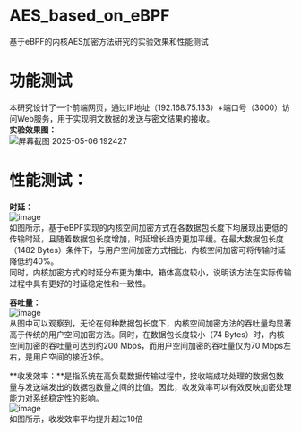 # AES_based_on_eBPF
基于eBPF的内核AES加密方法研究的实验效果和性能测试
# 功能测试
本研究设计了一个前端网页，通过IP地址（192.168.75.133）+端口号（3000）访问Web服务，用于实现明文数据的发送与密文结果的接收。<br>
**实验效果图：**<br>
![屏幕截图 2025-05-06 192427](https://github.com/user-attachments/assets/210b3293-0ae6-4ec9-84ca-c8affac54591)

# 性能测试：
**时延：**<br>
![image](https://github.com/user-attachments/assets/fbc691e0-89df-4016-8357-00cbe4a47a0e)<br>
如图所示，基于eBPF实现的内核空间加密方式在各数据包长度下均展现出更低的传输时延，且随着数据包长度增加，时延增长趋势更加平缓。在最大数据包长度（1482 Bytes）条件下，与用户空间加密方式相比，内核空间加密可将传输时延降低约40%。<br>
同时，内核加密方式的时延分布更为集中，箱体高度较小，说明该方法在实际传输过程中具有更好的时延稳定性和一致性。<br>

**吞吐量：**<br>
![image](https://github.com/user-attachments/assets/0c51a4ab-f598-4b80-9eb3-6d569e3aa837)<br>
从图中可以观察到，无论在何种数据包长度下，内核空间加密方法的吞吐量均显著高于传统的用户空间加密方法。同时，在数据包长度较小（74 Bytes）时，内核空间加密的吞吐量可达到约200 Mbps，而用户空间加密的吞吐量仅为70 Mbps左右，是用户空间的接近3倍。<br>

**收发效率：**是指系统在高负载数据传输过程中，接收端成功处理的数据包数量与发送端发出的数据包数量之间的比值。因此，收发效率可以有效反映加密处理能力对系统稳定性的影响。<br>
![image](https://github.com/user-attachments/assets/16da099b-1c51-40cb-86af-5b9fed915c0c)<br>
如图所示，收发效率平均提升超过10倍<br>

